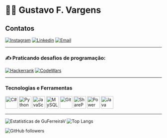 # 👨‍💻 Gustavo F. Vargens

## Contatos
[![Instagram](https://img.shields.io/badge/Instagram-E4405F?style=for-the-badge&logo=instagram&logoColor=white)](https://www.instagram.com/guferreirav/)
[![Linkedin](https://img.shields.io/badge/LinkedIn-0077B5?style=for-the-badge&logo=linkedin&logoColor=white)](https://www.linkedin.com/in/gustavoferreiravargens/)
[![Email](https://img.shields.io/badge/Email-D14836?style=for-the-badge&logo=gmail&logoColor=white)](mailto:gustavoferreiravargens@gmail.com)

<hr>

### ✍ Praticando desafios de programação:
[![Hackerrank](https://img.shields.io/badge/-Hackerrank-2EC866?style=for-the-badge&logo=HackerRank&logoColor=white)](https://www.hackerrank.com/profile/gustavoferreira8)
[![CodeWars](https://img.shields.io/badge/CodeWars-B1361E?style=for-the-badge&logo=codewars&logoColor=white)](https://www.codewars.com/users/GuFerreiraV)

<hr>

### Tecnologias e Ferramentas
<p align="left">
  <img src="https://cdn.jsdelivr.net/gh/devicons/devicon/icons/csharp/csharp-original.svg" alt="C#" width="40" height="40"/>
  <img src="https://cdn.jsdelivr.net/gh/devicons/devicon/icons/python/python-original.svg" alt="Python" width="40" height="40"/>
  <img src="https://cdn.jsdelivr.net/gh/devicons/devicon/icons/javascript/javascript-original.svg" alt="JavaScript" width="40" height="40"/>
  <img src="https://cdn.jsdelivr.net/gh/devicons/devicon/icons/mysql/mysql-original.svg" alt="MySQL" width="40" height="40"/>
  <img src="https://cdn.jsdelivr.net/gh/devicons/devicon/icons/git/git-original.svg" alt="Git" width="40" height="40"/>
  <img src="https://img.icons8.com/fluency/48/microsoft-sharepoint-2019.png" alt="SharePoint" width="40" height="40"/>
  <img src="https://img.icons8.com/?size=100&id=kTTt25v6Drpd&format=png&color=000000" alt="Power Automate" width="40" height="40"/>
  <img src="https://cdn.jsdelivr.net/gh/devicons/devicon/icons/java/java-original.svg" alt="Java" width="40" height="40"/>
</p>

<hr>

![Estatísticas de GuFerreiraV](https://github-readme-stats.vercel.app/api?username=GuFerreiraV&show_icons=true&theme=transparent)
![Top Langs](https://github-readme-stats.vercel.app/api/top-langs/?username=GuFerreiraV&hide_progress=true)

![GitHub followers](https://img.shields.io/github/followers/GuFerreiraV?style=social)
